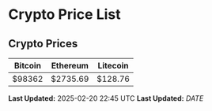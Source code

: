 # Crypto Price List

## Crypto Prices
| Bitcoin | Ethereum | Litecoin |
| ------- | -------- | -------- |
| $98362 | $2735.69 | $128.76 |
**Last Updated:** 2025-02-20 22:45 UTC
**Last Updated:** $DATE$

